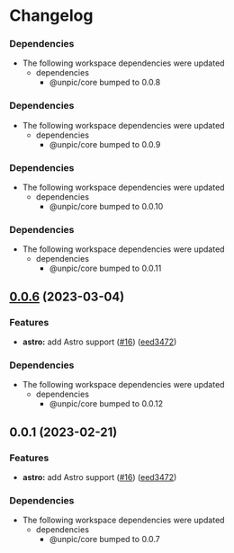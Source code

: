 # Changelog

### Dependencies

* The following workspace dependencies were updated
  * dependencies
    * @unpic/core bumped to 0.0.8

### Dependencies

* The following workspace dependencies were updated
  * dependencies
    * @unpic/core bumped to 0.0.9

### Dependencies

* The following workspace dependencies were updated
  * dependencies
    * @unpic/core bumped to 0.0.10

### Dependencies

* The following workspace dependencies were updated
  * dependencies
    * @unpic/core bumped to 0.0.11

## [0.0.6](https://github.com/LeanderG/unpic-img/compare/astro-v0.0.5...astro-v0.0.6) (2023-03-04)


### Features

* **astro:** add Astro support ([#16](https://github.com/LeanderG/unpic-img/issues/16)) ([eed3472](https://github.com/LeanderG/unpic-img/commit/eed3472b11bacaed558a6edacaac466123823ae5))


### Dependencies

* The following workspace dependencies were updated
  * dependencies
    * @unpic/core bumped to 0.0.12

## 0.0.1 (2023-02-21)


### Features

* **astro:** add Astro support ([#16](https://github.com/ascorbic/unpic-img/issues/16)) ([eed3472](https://github.com/ascorbic/unpic-img/commit/eed3472b11bacaed558a6edacaac466123823ae5))


### Dependencies

* The following workspace dependencies were updated
  * dependencies
    * @unpic/core bumped to 0.0.7
